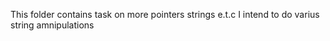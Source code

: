 This folder contains task on more pointers strings e.t.c
I intend to do varius string amnipulations

